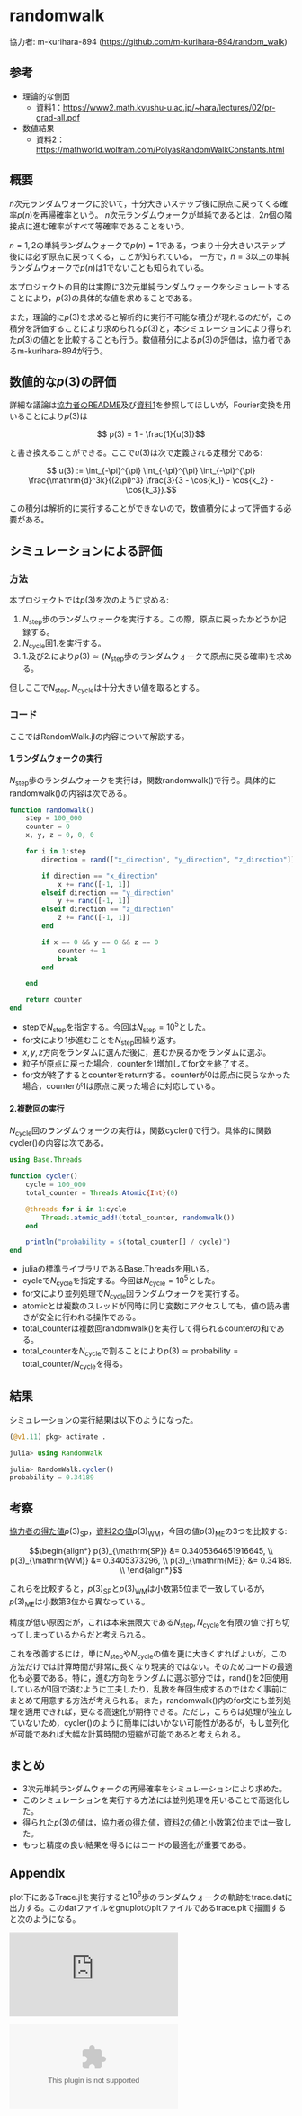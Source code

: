 # randomwalk
協力者: m-kurihara-894 (https://github.com/m-kurihara-894/random_walk)



## 参考
- 理論的な側面
    - 資料1：https://www2.math.kyushu-u.ac.jp/~hara/lectures/02/pr-grad-all.pdf
- 数値結果
    - 資料2：https://mathworld.wolfram.com/PolyasRandomWalkConstants.html



## 概要
$`n`$次元ランダムウォークに於いて，十分大きいステップ後に原点に戻ってくる確率$`p(n)`$を再帰確率という。
$`n`$次元ランダムウォークが単純であるとは，$`2n`$個の隣接点に進む確率がすべて等確率であることをいう。

$`n=1,\,2`$の単純ランダムウォークで$`p(n)=1`$である，つまり十分大きいステップ後には必ず原点に戻ってくる，ことが知られている。
一方で，$`n=3`$以上の単純ランダムウォークで$`p(n)`$は$`1`$でないことも知られている。
    
本プロジェクトの目的は実際に$`3`$次元単純ランダムウォークをシミュレートすることにより，$`p(3)`$の具体的な値を求めることである。

また，理論的に$`p(3)`$を求めると解析的に実行不可能な積分が現れるのだが，この積分を評価することにより求められる$`p(3)`$と，本シミュレーションにより得られた$`p(3)`$の値とを比較することも行う。数値積分による$`p(3)`$の評価は，協力者であるm-kurihara-894が行う。



## 数値的な$`p(3)`$の評価
詳細な議論は[協力者のREADME](https://github.com/k-pine-su/randomwalk)及び[資料1](https://www2.math.kyushu-u.ac.jp/~hara/lectures/02/pr-grad-all.pdf)を参照してほしいが，Fourier変換を用いることにより$`p(3)`$は
``` math
    p(3)
    =
    1 - \frac{1}{u(3)}
```
と書き換えることができる。ここで$`u(3)`$は次で定義される定積分である:
``` math
    u(3) 
    :=
    \int_{-\pi}^{\pi} \int_{-\pi}^{\pi} \int_{-\pi}^{\pi} \frac{\mathrm{d}^3k}{(2\pi)^3} \frac{3}{3 - \cos{k_1} - \cos{k_2} - \cos{k_3}}.
```
この積分は解析的に実行することができないので，数値積分によって評価する必要がある。



## シミュレーションによる評価
### 方法
本プロジェクトでは$`p(3)`$を次のように求める:

1. $`N_\mathrm{step}`$歩のランダムウォークを実行する。この際，原点に戻ったかどうか記録する。
1. $`N_\mathrm{cycle}`$回1.を実行する。
1. 1.及び2.により$`p(3) \simeq (N_\mathrm{step} \text{歩のランダムウォークで原点に戻る確率})`$を求める。
    
但しここで$`N_\mathrm{step}, \, N_\mathrm{cycle}`$は十分大きい値を取るとする。


### コード
ここではRandomWalk.jlの内容について解説する。

#### 1.ランダムウォークの実行
$`N_\mathrm{step}`$歩のランダムウォークを実行は，関数randomwalk()で行う。具体的にrandomwalk()の内容は次である。
``` julia
function randomwalk()
    step = 100_000
    counter = 0
    x, y, z = 0, 0, 0

    for i in 1:step
        direction = rand(["x_direction", "y_direction", "z_direction"])

        if direction == "x_direction"
            x += rand([-1, 1])
        elseif direction == "y_direction"
            y += rand([-1, 1])
        elseif direction == "z_direction"
            z += rand([-1, 1])
        end

        if x == 0 && y == 0 && z == 0
            counter += 1
            break
        end

    end

    return counter
end
```
- stepで$`N_\mathrm{step}`$を指定する。今回は$`N_\mathrm{step} = 10^5`$とした。
- for文により$`1`$歩進むことを$`N_\mathrm{step}`$回繰り返す。
- $`x, \, y, \, z`$方向をランダムに選んだ後に，進むか戻るかをランダムに選ぶ。
- 粒子が原点に戻った場合，counterを1増加してfor文を終了する。
- for文が終了するとcounterをreturnする。counterが0は原点に戻らなかった場合，counterが1は原点に戻った場合に対応している。

#### 2.複数回の実行
$`N_\mathrm{cycle}`$回のランダムウォークの実行は，関数cycler()で行う。具体的に関数cycler()の内容は次である。
``` julia
using Base.Threads

function cycler()
    cycle = 100_000
    total_counter = Threads.Atomic{Int}(0)

    @threads for i in 1:cycle
        Threads.atomic_add!(total_counter, randomwalk())
    end

    println("probability = $(total_counter[] / cycle)")
end
```
- juliaの標準ライブラリであるBase.Threadsを用いる。
- cycleで$`N_\mathrm{cycle}`$を指定する。今回は$`N_\mathrm{cycle} = 10^5`$とした。
- for文により並列処理で$`N_\mathrm{cycle}`$回ランダムウォークを実行する。
- atomicとは複数のスレッドが同時に同じ変数にアクセスしても，値の読み書きが安全に行われる操作である。
- total_counterは複数回randomwalk()を実行して得られるcounterの和である。
- total_counterを$`N_\mathrm{cycle}`$で割ることにより$`p(3) \simeq \text{probability} = \text{total\_counter} / N_\mathrm{cycle}`$を得る。



## 結果
シミュレーションの実行結果は以下のようになった。
``` julia
(@v1.11) pkg> activate .

julia> using RandomWalk

julia> RandomWalk.cycler()
probability = 0.34189
```


## 考察
[協力者の得た値](https://github.com/m-kurihara-894/random_walk?tab=readme-ov-file#p-3-%E3%81%AE%E6%95%B0%E5%80%A4%E8%A7%A3)$`p(3)_{\mathrm{SP}}`$，[資料2の値](https://mathworld.wolfram.com/PolyasRandomWalkConstants.html)$`p(3)_{\mathrm{WM}}`$，今回の値$`p(3)_{\mathrm{ME}}`$の3つを比較する:
``` math
\begin{align*}
    p(3)_{\mathrm{SP}} &= 0.3405364651916645, \\
    p(3)_{\mathrm{WM}} &= 0.3405373296, \\
    p(3)_{\mathrm{ME}} &= 0.34189. \\
\end{align*}
```
これらを比較すると，$`p(3)_{\mathrm{SP}}`$と$`p(3)_{\mathrm{WM}}`$は小数第5位まで一致しているが，$`p(3)_{\mathrm{ME}}`$は小数第3位から異なっている。

精度が低い原因だが，これは本来無限大である$`N_\mathrm{step}, \, N_\mathrm{cycle}`$を有限の値で打ち切ってしまっているからだと考えられる。

これを改善するには，単に$`N_\mathrm{step}`$や$`N_\mathrm{cycle}`$の値を更に大きくすればよいが，この方法だけでは計算時間が非常に長くなり現実的ではない。そのためコードの最適化も必要である。特に，進む方向をランダムに選ぶ部分では，rand()を2回使用しているが1回で済むように工夫したり，乱数を毎回生成するのではなく事前にまとめて用意する方法が考えられる。また，randomwalk()内のfor文にも並列処理を適用できれば，更なる高速化が期待できる。ただし，こちらは処理が独立していないため，cycler()のように簡単にはいかない可能性があるが，もし並列化が可能であれば大幅な計算時間の短縮が可能であると考えられる。



## まとめ
- 3次元単純ランダムウォークの再帰確率をシミュレーションにより求めた。
- このシミュレーションを実行する方法には並列処理を用いることで高速化した。
- 得られた$`p(3)`$の値は，[協力者の得た値](https://github.com/m-kurihara-894/random_walk?tab=readme-ov-file#p-3-%E3%81%AE%E6%95%B0%E5%80%A4%E8%A7%A3)，[資料2の値](https://mathworld.wolfram.com/PolyasRandomWalkConstants.html)と小数第2位までは一致した。
- もっと精度の良い結果を得るにはコードの最適化が重要である。



## Appendix
plot下にあるTrace.jlを実行すると$`10^6`$歩のランダムウォークの軌跡をtrace.datに出力する。このdatファイルをgnuplotのpltファイルであるtrace.pltで描画すると次のようになる。

![plot/trace.pdf](https://github.com/k-pine-su/randomwalk/blob/main/plot/trace.pdf)

![plot/trace.eps](https://github.com/k-pine-su/randomwalk/blob/main/plot/trace.eps)